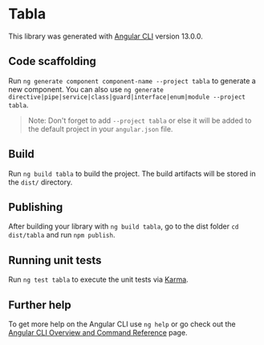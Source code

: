 # Tabla

This library was generated with [Angular CLI](https://github.com/angular/angular-cli) version 13.0.0.

## Code scaffolding

Run `ng generate component component-name --project tabla` to generate a new component. You can also use `ng generate directive|pipe|service|class|guard|interface|enum|module --project tabla`.
> Note: Don't forget to add `--project tabla` or else it will be added to the default project in your `angular.json` file. 

## Build

Run `ng build tabla` to build the project. The build artifacts will be stored in the `dist/` directory.

## Publishing

After building your library with `ng build tabla`, go to the dist folder `cd dist/tabla` and run `npm publish`.

## Running unit tests

Run `ng test tabla` to execute the unit tests via [Karma](https://karma-runner.github.io).

## Further help

To get more help on the Angular CLI use `ng help` or go check out the [Angular CLI Overview and Command Reference](https://angular.io/cli) page.
